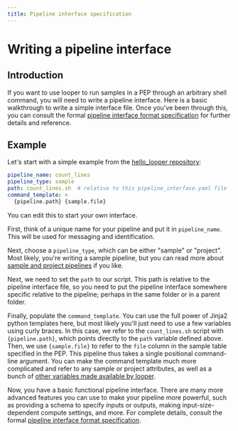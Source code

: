 ```yaml
---
title: Pipeline interface specification
---
```


# Writing a pipeline interface

## Introduction

If you want to use looper to run samples in a PEP through an arbitrary shell command, you will need to write a pipeline interface. Here is a basic walkthrough to write a simple interface file. Once you've been through this, you can consult the formal [pipeline interface format specification](pipeline-interface-specification.md) for further details and reference. 

## Example

Let's start with a simple example from the [hello_looper repository](https://github.com/pepkit/hello_looper):

```yaml
pipeline_name: count_lines
pipeline_type: sample
path: count_lines.sh  # relative to this pipeline_interface.yaml file
command_template: >
  {pipeline.path} {sample.file}
```

You can edit this to start your own interface. 

First, think of a unique name for your pipeline and put it in  `pipeline_name`. This will be used for messaging and identification.

Next, choose a `pipeline_type`, which can be either "sample" or "project". Most likely, you're writing a sample pipeline, but you can read more about [sample and project pipelines](pipeline-tiers.md) if you like. 

Next, we need to set the `path` to our script. This path is relative to the pipeline interface file, so you need to put the pipeline interface somewhere specific relative to the pipeline; perhaps in the same folder or in a parent folder.

Finally, populate the `command_template`. You can use the full power of Jinja2 python templates here, but most likely you'll just need to use a few variables using curly braces. In this case, we refer to the `count_lines.sh` script with `{pipeline.path}`, which points directly to the `path` variable defined above. Then, we use `{sample.file}` to refer to the `file` column in the sample table specified in the PEP. This pipeline thus takes a single positional command-line argument. You can make the command template much more complicated and refer to any sample or project attributes, as well as a bunch of [other variables made available by looper](variable-namespaces.md).

Now, you have a basic functional pipeline interface. There are many more advanced features you can use to make your pipeline more powerful, such as providing a schema to specify inputs or outputs, making input-size-dependent compute settings, and more. For complete details, consult the formal [pipeline interface format specification](pipeline-interface-specification.md).